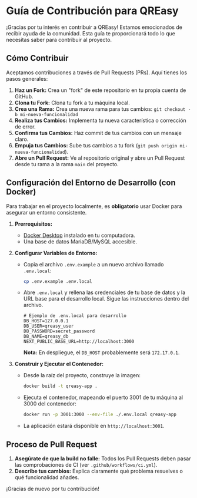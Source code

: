 # Guía de Contribución para QREasy

¡Gracias por tu interés en contribuir a QREasy! Estamos emocionados de recibir ayuda de la comunidad. Esta guía te proporcionará todo lo que necesitas saber para contribuir al proyecto.

## Cómo Contribuir

Aceptamos contribuciones a través de Pull Requests (PRs). Aquí tienes los pasos generales:

1.  **Haz un Fork:** Crea un "fork" de este repositorio en tu propia cuenta de GitHub.
2.  **Clona tu Fork:** Clona tu fork a tu máquina local.
3.  **Crea una Rama:** Crea una nueva rama para tus cambios: `git checkout -b mi-nueva-funcionalidad`
4.  **Realiza tus Cambios:** Implementa tu nueva característica o corrección de error.
5.  **Confirma tus Cambios:** Haz commit de tus cambios con un mensaje claro.
6.  **Empuja tus Cambios:** Sube tus cambios a tu fork (`git push origin mi-nueva-funcionalidad`).
7.  **Abre un Pull Request:** Ve al repositorio original y abre un Pull Request desde tu rama a la rama `main` del proyecto.

## Configuración del Entorno de Desarrollo (con Docker)

Para trabajar en el proyecto localmente, es **obligatorio** usar Docker para asegurar un entorno consistente.

1.  **Prerrequisitos:**
    *   [Docker Desktop](https://www.docker.com/products/docker-desktop/) instalado en tu computadora.
    *   Una base de datos MariaDB/MySQL accesible.

2.  **Configurar Variables de Entorno:**
    *   Copia el archivo `.env.example` a un nuevo archivo llamado `.env.local`:
        ```bash
        cp .env.example .env.local
        ```
    *   Abre `.env.local` y rellena las credenciales de tu base de datos y la URL base para el desarrollo local. Sigue las instrucciones dentro del archivo.
        ```env
        # Ejemplo de .env.local para desarrollo
        DB_HOST=127.0.0.1
        DB_USER=qreasy_user
        DB_PASSWORD=secret_password
        DB_NAME=qreasy_db
        NEXT_PUBLIC_BASE_URL=http://localhost:3000
        ```
        **Nota:** En despliegue, el `DB_HOST` probablemente será `172.17.0.1`.

3.  **Construir y Ejecutar el Contenedor:**
    *   Desde la raíz del proyecto, construye la imagen:
        ```bash
        docker build -t qreasy-app .
        ```
    *   Ejecuta el contenedor, mapeando el puerto 3001 de tu máquina al 3000 del contenedor:
        ```bash
        docker run -p 3001:3000 --env-file ./.env.local qreasy-app
        ```
    *   La aplicación estará disponible en `http://localhost:3001`.

## Proceso de Pull Request

1.  **Asegúrate de que la build no falle:** Todos los Pull Requests deben pasar las comprobaciones de CI (ver `.github/workflows/ci.yml`).
2.  **Describe tus cambios:** Explica claramente qué problema resuelves o qué funcionalidad añades.

¡Gracias de nuevo por tu contribución!
